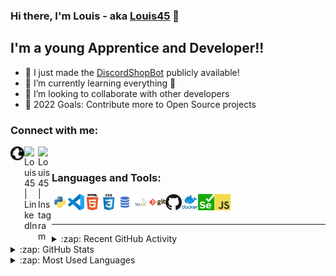 ### Hi there, I'm Louis - aka [Louis45][website] 👋 

## I'm a young Apprentice and Developer!!

- 🔭 I just made the [DiscordShopBot](https://github.com/Luois45/DiscordShopBot) publicly available!
- 🌱 I’m currently learning everything 🤣
- 👯 I’m looking to collaborate with other developers
- 🥅 2022 Goals: Contribute more to Open Source projects

### Connect with me:

[<img align="left" alt="linktree.louis45.de" width="22px" src="https://raw.githubusercontent.com/iconic/open-iconic/master/svg/globe.svg" />][website]
[<img align="left" alt="Louis45 | LinkedIn" width="22px" src="https://cdn.jsdelivr.net/npm/simple-icons@v3/icons/linkedin.svg" />][linkedin]
[<img align="left" alt="Louis45 | Instagram" width="22px" src="https://cdn.jsdelivr.net/npm/simple-icons@v3/icons/instagram.svg" />][instagram]

<br />

### Languages and Tools:

[<img align="left" alt="Python" width="26px" src="https://raw.githubusercontent.com/github/explore/80688e429a7d4ef2fca1e82350fe8e3517d3494d/topics/python/python.png" />](https://github.com/topics/python)
[<img align="left" alt="Visual Studio Code" width="26px" src="https://raw.githubusercontent.com/github/explore/bbd48b997e8d0bef63f676eca4da5e1f76487b56/topics/visual-studio-code/visual-studio-code.png" />](https://github.com/topics/visual-studio-code)
[<img align="left" alt="HTML" width="26px" src="https://raw.githubusercontent.com/github/explore/80688e429a7d4ef2fca1e82350fe8e3517d3494d/topics/html/html.png" />](https://github.com/topics/html)
[<img align="left" alt="CSS" width="26px" src="https://raw.githubusercontent.com/github/explore/80688e429a7d4ef2fca1e82350fe8e3517d3494d/topics/css/css.png" />](https://github.com/topics/css)
[<img align="left" alt="SQL" width="26px" src="https://raw.githubusercontent.com/github/explore/80688e429a7d4ef2fca1e82350fe8e3517d3494d/topics/sql/sql.png" />](https://github.com/topics/sql)
[<img align="left" alt="MySQL" width="26px" src="https://raw.githubusercontent.com/github/explore/80688e429a7d4ef2fca1e82350fe8e3517d3494d/topics/mysql/mysql.png" />](https://github.com/topics/mysql)
[<img align="left" alt="Git" width="26px" src="https://raw.githubusercontent.com/github/explore/80688e429a7d4ef2fca1e82350fe8e3517d3494d/topics/git/git.png" />](https://github.com/topics/git)
[<img align="left" alt="GitHub" width="26px" src="https://raw.githubusercontent.com/github/explore/78df643247d429f6cc873026c0622819ad797942/topics/github/github.png" />](https://github.com/topics/github)
[<img align="left" alt="GitHub" width="26px" src="https://raw.githubusercontent.com/github/explore/80688e429a7d4ef2fca1e82350fe8e3517d3494d/topics/docker/docker.png" />](https://github.com/topics/docker)
[<img align="left" alt="Selenium" width="26px" src="https://raw.githubusercontent.com/github/explore/6c7084bb772f6fabaae377f5ae4a607594234ee6/topics/selenium/selenium.png" />](https://github.com/topics/selenium)
[<img align="left" alt="JavaScript" width="26px" src="https://raw.githubusercontent.com/github/explore/80688e429a7d4ef2fca1e82350fe8e3517d3494d/topics/javascript/javascript.png" />](https://github.com/topics/javascript)

<br />
<br />

---

<details>
  <summary>:zap: Recent GitHub Activity</summary>
  
<!--START_SECTION:activity-->
1. 🗣 Commented on [#24](https://github.com/Luois45/claim-free-steam-packages/issues/24) in [Luois45/claim-free-steam-packages](https://github.com/Luois45/claim-free-steam-packages)
2. 🗣 Commented on [#131](https://github.com/lorien/awesome-web-scraping/issues/131) in [lorien/awesome-web-scraping](https://github.com/lorien/awesome-web-scraping)
3. 🗣 Commented on [#23](https://github.com/Luois45/claim-free-steam-packages/issues/23) in [Luois45/claim-free-steam-packages](https://github.com/Luois45/claim-free-steam-packages)
4. 🎉 Merged PR [#22](https://github.com/Luois45/claim-free-steam-packages/pull/22) in [Luois45/claim-free-steam-packages](https://github.com/Luois45/claim-free-steam-packages)
5. ❗️ Closed issue [#21](https://github.com/Luois45/claim-free-steam-packages/issues/21) in [Luois45/claim-free-steam-packages](https://github.com/Luois45/claim-free-steam-packages)
6. 💪 Opened PR [#22](https://github.com/Luois45/claim-free-steam-packages/pull/22) in [Luois45/claim-free-steam-packages](https://github.com/Luois45/claim-free-steam-packages)
7. ❗️ Opened issue [#21](https://github.com/Luois45/claim-free-steam-packages/issues/21) in [Luois45/claim-free-steam-packages](https://github.com/Luois45/claim-free-steam-packages)
8. 🗣 Commented on [#17](https://github.com/5x/easy-steam-free-packages/issues/17) in [5x/easy-steam-free-packages](https://github.com/5x/easy-steam-free-packages)
9. 🎉 Merged PR [#18](https://github.com/Luois45/claim-free-steam-packages/pull/18) in [Luois45/claim-free-steam-packages](https://github.com/Luois45/claim-free-steam-packages)
10. ❗️ Opened issue [#17](https://github.com/Luois45/claim-free-steam-packages/issues/17) in [Luois45/claim-free-steam-packages](https://github.com/Luois45/claim-free-steam-packages)
<!--END_SECTION:activity-->
  
</details>

<details>
  <summary>:zap: GitHub Stats</summary>
  <a href="https://github.com/Luois45?tab=repositories">
    <img align="center" alt="Louis45's GitHub Stats" src="https://github-readme-stats.vercel.app/api?username=Luois45&count_private=true&theme=tokyonight&show_icons=true" />
  </a>
</details>

<details>
  <summary>:zap: Most Used Languages</summary>
  <a href="https://github.com/Luois45?tab=repositories">
    <img align="center" alt="Louis45's Most Used Languages" src="https://github-readme-stats.vercel.app/api/top-langs/?username=Luois45&count_private=true&theme=tokyonight&layout=compact" />
  </a>
</details>

[website]: https://linktree.louis45.de/
[instagram]: https://rebrand.ly/instagram-45
[linkedin]: https://rebrand.ly/linkedin-45
